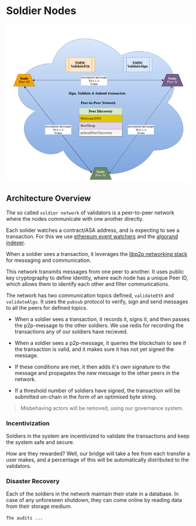 # Soldier Nodes

![](../.gitbook/assets/8.soldier-network.jpg)

## Architecture Overview

The so called `soldier network` of validators is a peer-to-peer network where the nodes communicate with one another directly.

Each solider watches a contract/ASA address, and is expecting to see a transaction. For this we use [ethereum event watchers](https://web3js.readthedocs.io/en/v1.3.4/web3-eth-contract.html#contract-events) and the [algorand indexer](https://developer.algorand.org/docs/rest-apis/indexer/).

When a soldier sees a transaction, it leverages the [libp2p networking stack](https://libp2p.io/) for messaging and communication. 

This network transmits messages from one peer to another. It uses public key cryptography to define identity, where each node has a unique Peer ID, which allows them to identify each other and filter communications.

The network has two communication topics defined, `validateEth` and `validateAlgo`. It uses the `pubsub` protocol to verify, sign and send messages to all the peers for defined topics.

- When a soldier sees a transaction, it records it, signs it, and then passes the p2p-message to the other soldiers. We use redis for recording the transactions any of our soldiers have recieved.

- When a soldier sees a p2p-message, it queries the blockchain to see if the transaction is valid, and it makes sure it has not yet signed the message.

- If these conditions are met, it then adds it's own signature to the message and propagates the new message to the other peers in the network.

- If a threshold number of soldiers have signed, the transaction will be submitted on-chain in the form of an optimised byte string.

> Misbehaving actors will be removed, using our governance system.

### Incentivization

Soldiers in the system are incentivized to validate the transactions and keep the system safe and secure. 

How are they rewarded? Well, our bridge will take a fee from each transfer a user makes, and a percentage of this will be automatically distributed to the validators.

### Disaster Recovery

Each of the soldiers in the network maintain their state in a database. In case of any unforeseen shutdown, they can come online by reading data from their storage medium.

`The audits ...`
